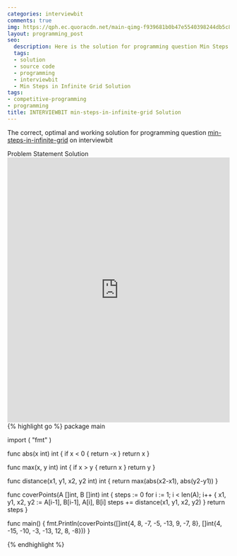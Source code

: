 ```yaml
---
categories: interviewbit
comments: true
img: https://qph.ec.quoracdn.net/main-qimg-f939681b0b47e5540398244db5c8966f?convert_to_webp=true
layout: programming_post
seo:
  description: Here is the solution for programming question Min Steps in Infinite Grid on interviewbit
  tags:
  - solution
  - source code
  - programming
  - interviewbit
  - Min Steps in Infinite Grid Solution
tags:
- competitive-programming
- programming
title: INTERVIEWBIT min-steps-in-infinite-grid Solution
---
```

The correct, optimal and working solution for programming question [min-steps-in-infinite-grid](https://www.interviewbit.com/problems/min-steps-in-infinite-grid/) on interviewbit

<div class="ui secondary pointing large menu">
  <a class="grey item" data-tab="problem-statement">
    Problem Statement
  </a>
  <a class="active item grey" data-tab="solution">
    Solution
  </a>
</div>
<div class="ui bottom attached tab" data-tab="problem-statement">
    <iframe src="https://www.interviewbit.com/problems/min-steps-in-infinite-grid/" width="100%" height="600px" style="overflow: scroll; border: none;"></iframe>
</div>
<div class="ui bottom attached active tab" data-tab="solution">
{% highlight go %}
package main

import (
	"fmt"
)

func abs(x int) int {
	if x < 0 {
		return -x
	}
	return x
}

func max(x, y int) int {
	if x > y {
		return x
	}
	return y
}

func distance(x1, y1, x2, y2 int) int {
	return max(abs(x2-x1), abs(y2-y1))
}

func coverPoints(A []int, B []int) int {
	steps := 0
	for i := 1; i < len(A); i++ {
		x1, y1, x2, y2 := A[i-1], B[i-1], A[i], B[i]
		steps += distance(x1, y1, x2, y2)
	}
	return steps
}

func main() {
	fmt.Println(coverPoints([]int{4, 8, -7, -5, -13, 9, -7, 8}, []int{4, -15, -10, -3, -13, 12, 8, -8}))
}

{% endhighlight %}
</div>
